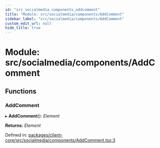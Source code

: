 ```yaml
---
id: "src_socialmedia_components_addcomment"
title: "Module: src/socialmedia/components/AddComment"
sidebar_label: "src/socialmedia/components/AddComment"
custom_edit_url: null
hide_title: true
---
```


# Module: src/socialmedia/components/AddComment

## Functions

### AddComment

▸ **AddComment**(): *Element*

**Returns:** *Element*

Defined in: [packages/client-core/src/socialmedia/components/AddComment.tsx:3](https://github.com/xr3ngine/xr3ngine/blob/a16a45d7e/packages/client-core/src/socialmedia/components/AddComment.tsx#L3)
